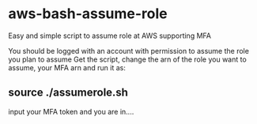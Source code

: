 # aws-bash-assume-role
Easy and simple script to assume role at AWS supporting MFA

You should be logged with an account with permission to assume the role you plan to assume
Get the script, change the arn of the role you want to assume, your MFA arn and run it as:

## source ./assumerole.sh

input your MFA token and you are in....
